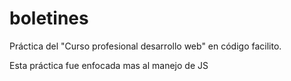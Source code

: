 # boletines
Práctica del "Curso profesional desarrollo web" en código facilito.

Esta práctica fue enfocada mas al manejo de JS
